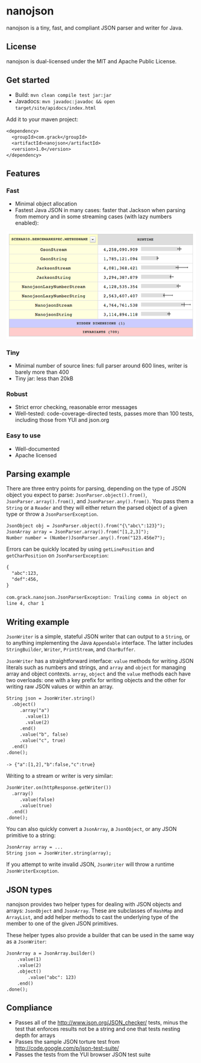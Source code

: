 # nanojson

nanojson is a tiny, fast, and compliant JSON parser and writer for Java. 

## License

nanojson is dual-licensed under the MIT and Apache Public License.

## Get started

  * Build: `mvn clean compile test jar:jar`
  * Javadocs: `mvn javadoc:javadoc && open target/site/apidocs/index.html`

Add it to your maven project:

    <dependency>
      <groupId>com.grack</groupId>
      <artifactId>nanojson</artifactId>
      <version>1.0</version>
    </dependency>

## Features

### Fast

  * Minimal object allocation
  * Fastest Java JSON in many cases: faster that Jackson when parsing from memory and in some streaming cases (with lazy numbers enabled):

![](/docs/perf.png)
        
### Tiny

  * Minimal number of source lines: full parser around 600 lines, writer is barely more than 400
  * Tiny jar: less than 20kB

### Robust

  * Strict error checking, reasonable error messages
  * Well-tested: code-coverage-directed tests, passes more than 100 tests, including those from YUI and json.org

### Easy to use

  * Well-documented
  * Apache licensed

## Parsing example

There are three entry points for parsing, depending on the type of JSON object you expect to parse: `JsonParser.object().from()`, `JsonParser.array().from()`, and `JsonParser.any().from()`. 
You pass them a `String` or a `Reader` and they will either return the parsed object of a given type or throw a `JsonParserException`.

    JsonObject obj = JsonParser.object().from("{\"abc\":123}");
    JsonArray array = JsonParser.array().from("[1,2,3]");
    Number number = (Number)JsonParser.any().from("123.456e7");

Errors can be quickly located by using `getLinePosition` and `getCharPosition` on `JsonParserException`:

    {
      "abc":123,
      "def":456,
    }

    com.grack.nanojson.JsonParserException: Trailing comma in object on line 4, char 1

## Writing example

`JsonWriter` is a simple, stateful JSON writer that can output to a `String`, or to anything implementing the Java `Appendable` interface. The latter includes 
`StringBuilder`, `Writer`, `PrintStream`, and `CharBuffer`.

`JsonWriter` has a straightforward interface: `value` methods for writing JSON literals such as numbers and strings, and `array` and `object`
for managing array and object contexts. `array`, `object` and the `value` methods each have two overloads: one with a key prefix for writing
objects and the other for writing raw JSON values or within an array.

    String json = JsonWriter.string()
      .object()
         .array("a")
           .value(1)
           .value(2)
         .end()
         .value("b", false)
         .value("c", true)
      .end()
    .done();
	
    -> {"a":[1,2],"b":false,"c":true}

Writing to a stream or writer is very similar:

    JsonWriter.on(httpResponse.getWriter())
      .array()
         .value(false)
         .value(true)
      .end()
    .done();

You can also quickly convert a `JsonArray`, a `JsonObject`, or any JSON primitive to a string:

    JsonArray array = ...
    String json = JsonWriter.string(array);

If you attempt to write invalid JSON, `JsonWriter` will throw a runtime `JsonWriterException`.

## JSON types

nanojson provides two helper types for dealing with JSON objects and arrays: `JsonObject` and `JsonArray`. These are subclasses of `HashMap` and `ArrayList`,
and add helper methods to cast the underlying type of the member to one of the given JSON primitives.

These helper types also provide a builder that can be used in the same way as a `JsonWriter`:

    JsonArray a = JsonArray.builder()
        .value(1)
        .value(2)
        .object()
            .value("abc": 123)
        .end()
    .done();

## Compliance

  * Passes all of the http://www.json.org/JSON_checker/ tests, minus the test that enforces results not be a string and one that tests nesting depth for arrays
  * Passes the sample JSON torture test from http://code.google.com/p/json-test-suite/
  * Passes the tests from the YUI browser JSON test suite
